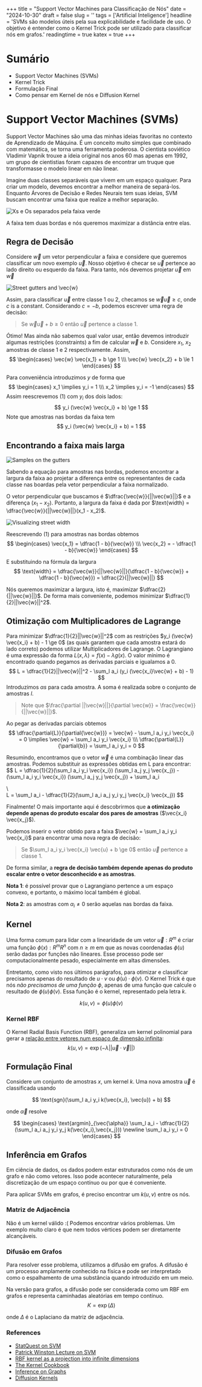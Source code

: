 +++
title = "Support Vector Machines para Classificação de Nós"
date = "2024-10-30"
draft = false
slug = ''
tags = ['Artificial Inteligence']
headline = 'SVMs são modelos úteis pela sua explicabilidade e facilidade de uso. O objetivo é entender como o Kernel Trick pode ser utilizado para classificar nós em grafos.'
readingtime = true
katex = true
+++

# Sumário 
- Support Vector Machines (SVMs)
- Kernel Trick
- Formulação Final
- Como pensar em Kernel de nós e Diffusion Kernel

# Support Vector Machines (SVMs)
Support Vector Machines são uma das minhas ideias favoritas no contexto de Aprendizado de Máquina. É um conceito muito simples que combinado com matemática, se torna uma ferramenta poderosa. O cientista soviético Vladimir Vapnik trouxe a ideia original nos anos 60 mas apenas em 1992, um grupo de cientistias foram capazes de encontrar um truque que transformasse o modelo linear em não linear.

Imagine duas classes separáveis que vivem em um espaço qualquer. Para criar um modelo, devemos encontrar a melhor maneira de separá-los. Enquanto Árvores de Decisão e Redes Neurais tem suas ideias, SVM buscam encontrar uma faixa que realize a melhor separação.

![Xs e Os separados pela faixa verde](../img/svm_intro.png)

A faixa tem duas bordas e nós queremos maximizar a distância entre elas.

## Regra de Decisão
Considere $\vec{w}$ um vetor perpendicular a faixa e considere que queremos classificar um novo exemplo $\vec{u}$.
Nosso objetivo é checar se $\vec{u}$ pertence ao lado direito ou esquerdo da faixa. Para tanto, nós devemos projetar $\vec{u}$ em $\vec{w}$

![Street gutters and $\vec{w}$](../img/svm.png)

Assim, para classificar $\vec{u}$ entre classe 1 ou 2, checamos se $\vec{w} \vec{u} \ge c$, onde $c$ is a constant. Considerando $c=-b$, podemos escrever uma regra de decisão:

> Se $\vec{w} \vec{u} + b \ge 0$ então $\vec{u}$ pertence a classe 1.

Ótimo! Mas ainda não sabemos qual valor usar, então devemos introduzir algumas restrições (constraints) a fim de calcular $\vec{w}$ e $b$.
Considere $x_1$, $x_2$ amostras de classe 1 e 2 respectivamente. Assim,
$$
\begin{cases}
    \vec{w} \vec{x_1} + b \ge 1 \\\
    \vec{w} \vec{x_2} + b \le 1
\end{cases}
$$

Para conveniência introduzimos $y$ de forma que 
$$
\begin{cases}
    x_1 \implies y_i = 1 \\\
    x_2 \implies y_i = -1
\end{cases}
$$
Assim reescrevemos (1) com $y_i$ dos dois lados:
$$
    y_i (\vec{w} \vec{x_i} + b) \ge 1 
$$
Note que amostras nas bordas da faixa tem
$$
    y_i (\vec{w} \vec{x_i} + b) = 1
$$

## Encontrando a faixa mais larga

![Samples on the gutters](../img/gutter_samples.png)

Sabendo a equação para amostras nas bordas, podemos encontrar a largura da faixa ao projetar a diferença entre os representantes de cada classe nas boardas pela vetor perpendicular a faixa normalizado. 

O vetor perpendicular que buscamos é $\dfrac{\vec{w}}{||\vec{w}||}$ e a diferença $(x_1 - x_2)$. Portanto, a largura da faixa é dada por $\text{width} = \dfrac{\vec{w}}{||\vec{w}||}(x_1 - x_2)$.

![Visualizing street width](../img/street_width.png)

Reescrevendo (1) para amostras nas bordas obtemos
$$
\begin{cases}
    \vec{x_1} = \dfrac{1 - b}{\vec{w}} \\\
    \vec{x_2} = - \dfrac{1 - b}{\vec{w}}
\end{cases}
$$

E substituindo na fórmula da largura
$$
    \text{width} = \dfrac{\vec{w}}{||\vec{w}||}(\dfrac{1 - b}{\vec{w}} + \dfrac{1 - b}{\vec{w}}) = \dfrac{2}{||\vec{w}||}
$$

Nós queremos maximizar a largura, isto é, maximizar $\dfrac{2}{||\vec{w}||}$. De forma mais conveniente, podemos minimizar $\dfrac{1}{2}||\vec{w}||^2$.

## Otimização com Multiplicadores de Lagrange
Para minimizar $\dfrac{1}{2}||\vec{w}||^2$ com as restrições $y_i (\vec{w} \vec{x_i} + b) - 1 \ge 0$ (as quais garantem que cada amostra estará do lado correto) podemos utilizar Multiplicadores de Lagrange.
O Lagrangiano é uma expressão da forma $L(x, \lambda) = f(x) - \lambda g(x)$. O valor mínimo é encontrado quando pegamos as derivadas parciais e igualamos a 0.
$$
    L = \dfrac{1}{2}||\vec{w}||^2 - \sum_l a_i (y_i (\vec{x_i}\vec{w} + b) - 1) 
$$
Introduzimos $\alpha s$ para cada amostra. A soma é realizada sobre o conjunto de amostras $l$. 

> Note que $\frac{\partial ||\vec{w}||}{\partial \vec{w}} = \frac{\vec{w}}{||\vec{w}||}$. 

Ao pegar as derivadas parciais obtemos
$$
\dfrac{\partial{L}}{\partial{\vec{w}}} = \vec{w} - \sum_l a_i y_i \vec{x_i} = 0 \implies \vec{w} = \sum_l a_i y_i \vec{x_i} \\\
\dfrac{\partial{L}}{\partial{b}} = \sum_l a_i y_i = 0
$$

Resumindo, encontramos que o vetor $\vec{w}$ é uma combinação linear das amostras. Podemos substituir as expressões obtidas em L para encontrar:
$$
L = \dfrac{1}{2}(\sum_l a_i y_i \vec{x_i}) (\sum_l a_j y_j \vec{x_j}) - (\sum_l a_i y_i \vec{x_i}) (\sum_l a_j y_j \vec{x_j}) + \sum_l a_i 

\\\
L = \sum_l a_i - \dfrac{1}{2}(\sum_l a_i a_j y_i y_j \vec{x_i} \vec{x_j})
$$

Finalmente! O mais importante aqui é descobrirmos que **a otimização depende apenas do produto escalar dos pares de amostras** ($\vec{x_i} \vec{x_j}$). 

Podemos inserir o vetor obtido para a faixa $\vec{w} = \sum_l a_i y_i \vec{x_i}$ para encontrar uma nova regra de decisão:

> Se $\sum_l a_i y_i \vec{x_i} \vec{u} + b \ge 0$ então $\vec{u}$ pertence a classe 1.

De forma similar, a **regra de decisão também depende apenas do produto escalar entre o vetor desconhecido e as amostras**.

**Nota 1**: é possível provar que o Lagrangiano pertence a um espaço convexo, e portanto, o máximo local também é global.

**Nota 2**: as amostras com $\alpha_i \ne 0$ serão aquelas nas bordas da faixa.

## Kernel
Uma forma comum para lidar com a linearidade de um vetor 
$\vec{u}: R^m$
é criar uma função 
$\phi(x): R^m R^n$ 
com $n \ge m$ em que as novas coordenadas $\phi(u)$ serão dadas por funções não lineares. Esse processo pode ser computacionalmente pesado, especialmente em altas dimensões.

Entretanto, como visto nos últimos parágrafos, para otimizar e classificar precisamos apenas do resultado de $u\cdot v$ ou $\phi(u)\cdot \phi(v)$. O Kernel Trick é que nós *não precisamos de uma função $\phi$*, apenas de uma função que calcule o resultado de $\phi(u)\phi(v)$. Essa função é o kernel, representado pela letra $k$.

$$
k(u,v)=\phi(u)\phi(v)
$$

### Kernel RBF

O Kernel Radial Basis Function (RBF), generaliza um kernel polinomial para gerar a [relação entre vetores num espaço de dimensão infinita](https://pages.cs.wisc.edu/~matthewb/pages/notes/pdf/svms/RBFKernel.pdf):
$$
k(u,v)=\exp{(-\lambda ||\vec{u} \cdot \vec{v}||)}
$$

## Formulação Final
Considere um conjunto de amostras $x$, um kernel $k$. Uma nova amostra $\vec{u}$ é classificada usando

$$
\text{sgn}(\sum_l a_i y_i k(\vec{x_i}, \vec{u}) + b)
$$

onde $\vec{\alpha}$ resolve

$$
\begin{cases}
\text{argmin}_{\vec{\alpha}} 
\sum_l a_i - \dfrac{1}{2}(\sum_l a_i a_j y_i y_j k(\vec{x_i},\vec{x_j})) \newline
\sum_l a_i y_i = 0
\end{cases}
$$

## Inferência em Grafos
Em ciência de dados, os dados podem estar estruturados como nós de um grafo e não como vetores. Isso pode acontecer naturalmente, pela discretização de um espaço contínuo ou por que é conveniente.

Para aplicar SVMs em grafos, é preciso encontrar um $k(u, v)$ entre os nós.

### Matriz de Adjacência
Não é um kernel válido :( Podemos encontrar vários problemas. Um exemplo muito claro é que nem todos vértices podem ser diretamente alcançáveis.

### Difusão em Grafos
Para resolver esse problema, utilizamos a difusão em grafos. A difusão é um processo amplamente conhecido na física e pode ser interpretado como o espalhamento de uma substância quando introduzido em um meio. 

Na versão para grafos, a difusão pode ser considerada como um RBF em grafos e representa caminhadas aleatórias em tempo contínuo. 
$$
K=\exp (\Delta)
$$

onde $\Delta$ é o Laplaciano da matriz de adjacência. 


### References
- [StatQuest on SVM](https://www.youtube.com/watch?v=efR1C6CvhmE&)
- [Patrick Winston Lecture on SVM](https://www.youtube.com/watch?v=_PwhiWxHK8o)
- [RBF kernel as a projection into infinite dimensions](https://pages.cs.wisc.edu/~matthewb/pages/notes/pdf/svms/RBFKernel.pdf)
- [The Kernel Cookbook](https://www.cs.toronto.edu/~duvenaud/cookbook/)
- [Inference on Graphs](https://members.cbio.mines-paristech.fr/~jvert/talks/040206insead/insead.pdf)
- [Diffusion Kernels](https://people.cs.uchicago.edu/~risi/papers/KondorVert04.pdf)